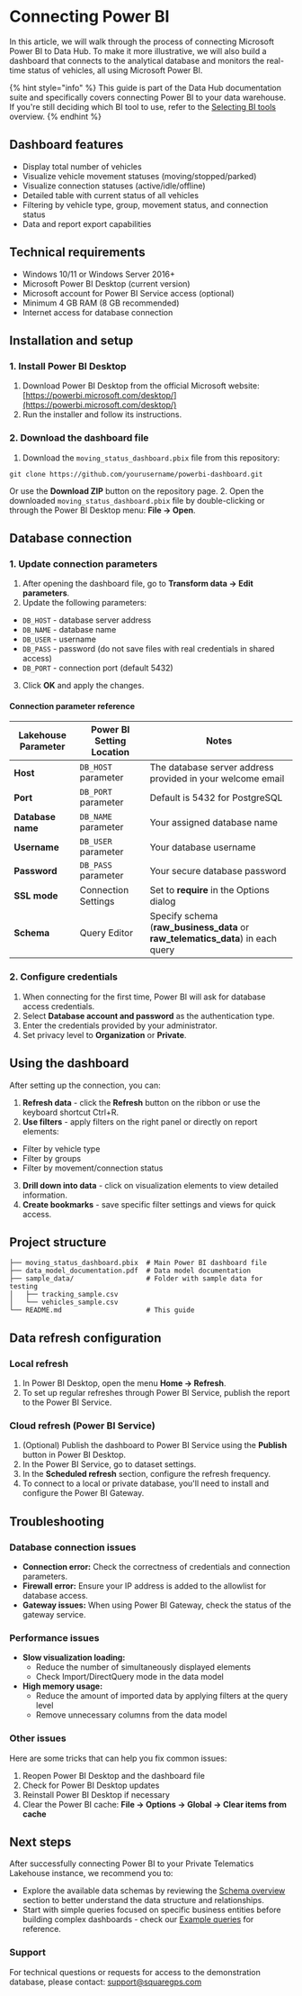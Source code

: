 # Connecting Power BI

In this article, we will walk through the process of connecting Microsoft Power BI to Data Hub. To make it more illustrative, we will also build a dashboard that connects to the analytical database and monitors the real-time status of vehicles, all using Microsoft Power BI.

{% hint style="info" %}
This guide is part of the Data Hub documentation suite and specifically covers connecting Power BI to your data warehouse. If you're still deciding which BI tool to use, refer to the [Selecting BI tools](./) overview.
{% endhint %}

## Dashboard features

* Display total number of vehicles
* Visualize vehicle movement statuses (moving/stopped/parked)
* Visualize connection statuses (active/idle/offline)
* Detailed table with current status of all vehicles
* Filtering by vehicle type, group, movement status, and connection status
* Data and report export capabilities

## Technical requirements

* Windows 10/11 or Windows Server 2016+
* Microsoft Power BI Desktop (current version)
* Microsoft account for Power BI Service access (optional)
* Minimum 4 GB RAM (8 GB recommended)
* Internet access for database connection

## Installation and setup

### 1. Install Power BI Desktop

1. Download Power BI Desktop from the official Microsoft website: [https://powerbi.microsoft.com/desktop/](https://powerbi.microsoft.com/desktop/)
2. Run the installer and follow its instructions.

### 2. Download the dashboard file

1. Download the `moving_status_dashboard.pbix` file from this repository:

```
git clone https://github.com/yourusername/powerbi-dashboard.git
```

Or use the **Download ZIP** button on the repository page. 2. Open the downloaded `moving_status_dashboard.pbix` file by double-clicking or through the Power BI Desktop menu: **File → Open**.

## Database connection

### 1. Update connection parameters

1. After opening the dashboard file, go to **Transform data → Edit parameters**.
2. Update the following parameters:

* `DB_HOST` - database server address
* `DB_NAME` - database name
* `DB_USER` - username
* `DB_PASS` - password (do not save files with real credentials in shared access)
* `DB_PORT` - connection port (default 5432)

3. Click **OK** and apply the changes.

#### Connection parameter reference

| **Lakehouse Parameter** | **Power BI Setting Location** | **Notes**                                                                           |
| ----------------------- | ----------------------------- | ----------------------------------------------------------------------------------- |
| **Host**                | `DB_HOST` parameter           | The database server address provided in your welcome email                          |
| **Port**                | `DB_PORT` parameter           | Default is 5432 for PostgreSQL                                                      |
| **Database name**       | `DB_NAME` parameter           | Your assigned database name                                                         |
| **Username**            | `DB_USER` parameter           | Your database username                                                              |
| **Password**            | `DB_PASS` parameter           | Your secure database password                                                       |
| **SSL mode**            | Connection Settings           | Set to **require** in the Options dialog                                            |
| **Schema**              | Query Editor                  | Specify schema (**raw\_business\_data** or **raw\_telematics\_data**) in each query |

### 2. Configure credentials

1. When connecting for the first time, Power BI will ask for database access credentials.
2. Select **Database account and password** as the authentication type.
3. Enter the credentials provided by your administrator.
4. Set privacy level to **Organization** or **Private**.

## Using the dashboard

After setting up the connection, you can:

1. **Refresh data** - click the **Refresh** button on the ribbon or use the keyboard shortcut Ctrl+R.
2. **Use filters** - apply filters on the right panel or directly on report elements:

* Filter by vehicle type
* Filter by groups
* Filter by movement/connection status

3. **Drill down into data** - click on visualization elements to view detailed information.
4. **Create bookmarks** - save specific filter settings and views for quick access.

## Project structure

```
├── moving_status_dashboard.pbix  # Main Power BI dashboard file
├── data_model_documentation.pdf  # Data model documentation
├── sample_data/                  # Folder with sample data for testing
│   ├── tracking_sample.csv
│   └── vehicles_sample.csv
└── README.md                     # This guide
```

## Data refresh configuration

### Local refresh

1. In Power BI Desktop, open the menu **Home → Refresh**.
2. To set up regular refreshes through Power BI Service, publish the report to the Power BI Service.

### Cloud refresh (Power BI Service)

1. (Optional) Publish the dashboard to Power BI Service using the **Publish** button in Power BI Desktop.
2. In the Power BI Service, go to dataset settings.
3. In the **Scheduled refresh** section, configure the refresh frequency.
4. To connect to a local or private database, you'll need to install and configure the Power BI Gateway.

## Troubleshooting

### Database connection issues

* **Connection error:** Check the correctness of credentials and connection parameters.
* **Firewall error:** Ensure your IP address is added to the allowlist for database access.
* **Gateway issues:** When using Power BI Gateway, check the status of the gateway service.

### Performance issues

* **Slow visualization loading:**
  * Reduce the number of simultaneously displayed elements
  * Check Import/DirectQuery mode in the data model
* **High memory usage:**
  * Reduce the amount of imported data by applying filters at the query level
  * Remove unnecessary columns from the data model

### Other issues

Here are some tricks that can help you fix common issues:

1. Reopen Power BI Desktop and the dashboard file
2. Check for Power BI Desktop updates
3. Reinstall Power BI Desktop if necessary
4. Clear the Power BI cache: **File → Options → Global → Clear items from cache**

## Next steps

After successfully connecting Power BI to your Private Telematics Lakehouse instance, we recommend you to:

* Explore the available data schemas by reviewing the [Schema overview](../../schema-overview/) section to better understand the data structure and relationships.
* Start with simple queries focused on specific business entities before building complex dashboards - check our [Example queries](../../../example-queries/) for reference.

### **Support**

For technical questions or requests for access to the demonstration database, please contact: [support@squaregps.com](mailto:support@squaregps.com)
